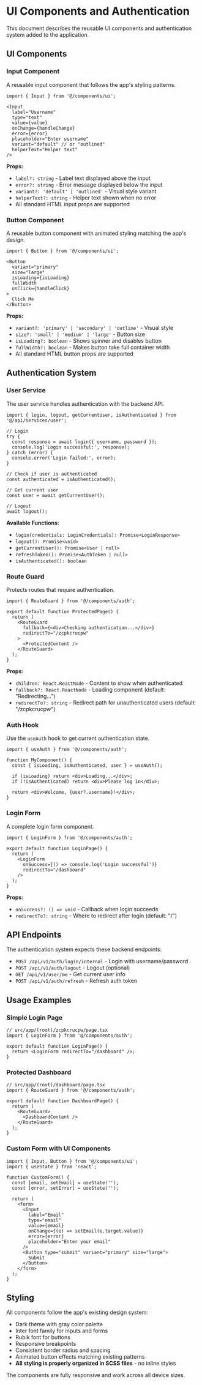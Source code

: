 # UI Components and Authentication

This document describes the reusable UI components and authentication system added to the application.

## UI Components

### Input Component

A reusable input component that follows the app's styling patterns.

```tsx
import { Input } from '@/components/ui';

<Input
  label="Username"
  type="text"
  value={value}
  onChange={handleChange}
  error={error}
  placeholder="Enter username"
  variant="default" // or "outlined"
  helperText="Helper text"
/>
```

**Props:**
- `label?: string` - Label text displayed above the input
- `error?: string` - Error message displayed below the input
- `variant?: 'default' | 'outlined'` - Visual style variant
- `helperText?: string` - Helper text shown when no error
- All standard HTML input props are supported

### Button Component

A reusable button component with animated styling matching the app's design.

```tsx
import { Button } from '@/components/ui';

<Button
  variant="primary"
  size="large"
  isLoading={isLoading}
  fullWidth
  onClick={handleClick}
>
  Click Me
</Button>
```

**Props:**
- `variant?: 'primary' | 'secondary' | 'outline'` - Visual style
- `size?: 'small' | 'medium' | 'large'` - Button size
- `isLoading?: boolean` - Shows spinner and disables button
- `fullWidth?: boolean` - Makes button take full container width
- All standard HTML button props are supported

## Authentication System

### User Service

The user service handles authentication with the backend API.

```tsx
import { login, logout, getCurrentUser, isAuthenticated } from '@/api/services/user';

// Login
try {
  const response = await login({ username, password });
  console.log('Login successful:', response);
} catch (error) {
  console.error('Login failed:', error);
}

// Check if user is authenticated
const authenticated = isAuthenticated();

// Get current user
const user = await getCurrentUser();

// Logout
await logout();
```

**Available Functions:**
- `login(credentials: LoginCredentials): Promise<LoginResponse>`
- `logout(): Promise<void>`
- `getCurrentUser(): Promise<User | null>`
- `refreshToken(): Promise<AuthToken | null>`
- `isAuthenticated(): boolean`

### Route Guard

Protects routes that require authentication.

```tsx
import { RouteGuard } from '@/components/auth';

export default function ProtectedPage() {
  return (
    <RouteGuard
      fallback={<div>Checking authentication...</div>}
      redirectTo="/zcpkcrucpw"
    >
      <ProtectedContent />
    </RouteGuard>
  );
}
```

**Props:**
- `children: React.ReactNode` - Content to show when authenticated
- `fallback?: React.ReactNode` - Loading component (default: "Redirecting...")
- `redirectTo?: string` - Redirect path for unauthenticated users (default: "/zcpkcrucpw")

### Auth Hook

Use the `useAuth` hook to get current authentication state.

```tsx
import { useAuth } from '@/components/auth';

function MyComponent() {
  const { isLoading, isAuthenticated, user } = useAuth();

  if (isLoading) return <div>Loading...</div>;
  if (!isAuthenticated) return <div>Please log in</div>;
  
  return <div>Welcome, {user?.username}!</div>;
}
```

### Login Form

A complete login form component.

```tsx
import { LoginForm } from '@/components/auth';

export default function LoginPage() {
  return (
    <LoginForm 
      onSuccess={() => console.log('Login successful')}
      redirectTo="/dashboard"
    />
  );
}
```

**Props:**
- `onSuccess?: () => void` - Callback when login succeeds
- `redirectTo?: string` - Where to redirect after login (default: "/")

## API Endpoints

The authentication system expects these backend endpoints:

- `POST /api/v1/auth/login/internal` - Login with username/password
- `POST /api/v1/auth/logout` - Logout (optional)
- `GET /api/v1/user/me` - Get current user info
- `POST /api/v1/auth/refresh` - Refresh auth token

## Usage Examples

### Simple Login Page

```tsx
// src/app/(root)/zcpkcrucpw/page.tsx
import { LoginForm } from '@/components/auth';

export default function LoginPage() {
  return <LoginForm redirectTo="/dashboard" />;
}
```

### Protected Dashboard

```tsx
// src/app/(root)/dashboard/page.tsx
import { RouteGuard } from '@/components/auth';

export default function DashboardPage() {
  return (
    <RouteGuard>
      <DashboardContent />
    </RouteGuard>
  );
}
```

### Custom Form with UI Components

```tsx
import { Input, Button } from '@/components/ui';
import { useState } from 'react';

function CustomForm() {
  const [email, setEmail] = useState('');
  const [error, setError] = useState('');

  return (
    <form>
      <Input
        label="Email"
        type="email"
        value={email}
        onChange={(e) => setEmail(e.target.value)}
        error={error}
        placeholder="Enter your email"
      />
      <Button type="submit" variant="primary" size="large">
        Submit
      </Button>
    </form>
  );
}
```

## Styling

All components follow the app's existing design system:
- Dark theme with gray color palette
- Inter font family for inputs and forms
- Rubik font for buttons
- Responsive breakpoints
- Consistent border radius and spacing
- Animated button effects matching existing patterns
- **All styling is properly organized in SCSS files** - no inline styles

The components are fully responsive and work across all device sizes. 